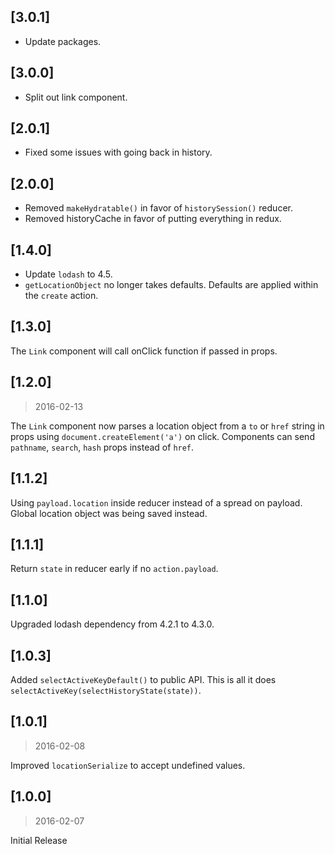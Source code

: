 ## [3.0.1]

* Update packages.

## [3.0.0]

* Split out link component.

## [2.0.1]

* Fixed some issues with going back in history.

## [2.0.0]

* Removed `makeHydratable()` in favor of `historySession()` reducer.
* Removed historyCache in favor of putting everything in redux.

## [1.4.0]

* Update `lodash` to 4.5.
* `getLocationObject` no longer takes defaults. Defaults are applied within the `create` action.

## [1.3.0]

The `Link` component will call onClick function if passed in props.

## [1.2.0]
> 2016-02-13

The `Link` component now parses a location object from a `to` or `href` string in props using `document.createElement('a')` on click. Components can send `pathname`, `search`, `hash` props instead of `href`.

## [1.1.2]

Using `payload.location` inside reducer instead of a spread on payload. Global location object was being saved instead.

## [1.1.1]

Return `state` in reducer early if no `action.payload`.

## [1.1.0]

Upgraded lodash dependency from 4.2.1 to 4.3.0.

## [1.0.3]

Added `selectActiveKeyDefault()` to public API. This is all it does `selectActiveKey(selectHistoryState(state))`.

## [1.0.1]
> 2016-02-08

Improved `locationSerialize` to accept undefined values.

## [1.0.0]
> 2016-02-07

Initial Release
